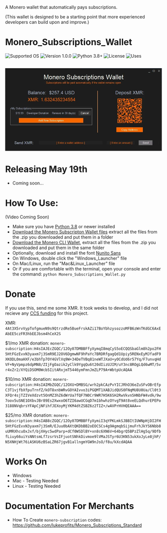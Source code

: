 A Monero wallet that automatically pays subscriptions.

(This wallet is designed to be a starting point that more experienced developers can build upon and improve.)


# Monero_Subscriptions_Wallet
![Supported OS](https://img.shields.io/badge/Supported%20OS-Windows%20/%20Mac%20/%20Linux-blueviolet.svg)
![Version 1.0.0](https://img.shields.io/badge/Version-1.0.0-blue.svg)
![Python 3.8+](https://img.shields.io/badge/Python-3.8+-brightgreen.svg)
![License](https://img.shields.io/badge/License-MIT-yellow.svg)
![Uses](https://img.shields.io/badge/Uses-Monero%20RPC-orange.svg)

<p align="center">
  <br><img src="Example.jpg" alt="Description of the photo"><br>
</p>


# Releasing May 19th
- Coming soon... 

# How To Use:

(Video Coming Soon)

* Make sure you have [Python 3.8](https://www.python.org/downloads/) or newer installed
* [Download the Monero Subscripton Wallet files](https://github.com/lukeprofits/Monero_Subscriptions_Wallet/archive/refs/heads/main.zip) extract all the files from the .zip you downloaded and put them in a folder
* [Download the Monero CLI Wallet](https://www.getmonero.org/downloads/#cli), extract all the files from the .zip you downloaded and put them in the same folder
* Optionally, download and install the font [Nunito Sans](https://fonts.google.com/specimen/Nunito+Sans)
* On Windows, double click the "Windows_Launcher" file
* On Mac/Linux, run the "Mac&Linux_Launcher" file 
* Or if you are comfortable with the terminal, open your console and enter the command: `python Monero_Subscriptions_Wallet.py`

# Donate
If you use this, send me some XMR. It took weeks to develop, and I did not recieve any [CCS funding](https://ccs.getmonero.org/) for this project.

XMR: `4At3X5rvVypTofgmueN9s9QtrzdRe5BueFrskAZi17BoYbhzysozzoMFB6zWnTKdGC6AxEAbEE5czFR3hbEEJbsm4hCeX2S`


$1/mo XMR donation: `monero-subscription:H4sIAJEcZGQC/12Oy07DMBBFfyXymqI8mqCyS5oECQQSbaGlm8h2po2FH5HtFGzEvxN3yaxm7j3SmR9EJ2OV6DgmwNF9hPaYc7BRDRfgagQd1Upiy5RENxEyMJfadF9XKODL0maHXF/e3bhTp7OY4GVlVq9W+34DeTVBq81neWTJXaU+yOCdUd6r57Yq/F7unvqHdVF+NyVpmpz6dpMN8/ZIjFgOazik2yClk9YgqQu6t20dIizUJIM/uY3nc8ROgLQd6wMT/5vr4xZr2/XYQiDSOM0Wcb5IitARxjmT5446ymFmnJmZLP79A+WbtpUcAQAA`


$10/mo XMR donation: `monero-subscription:H4sIAIMbZGQC/12OXU+DMBSG/wrh2pkCAzPvYICJRhO36eZuSFvOBrEfpC3T1vjfbXfpuTrnfZ/kOT8xnbWRvGOYAIvvo3iPGQMT1XABJidQUS0FNqMU8U0Ua/Cl0t3XFQr4sjTZIVeXdzvt5OnMZ3hZ6dWrUa7fQF7N0Cr9WR7H5K6SH2RwVkvn5HNbFW4vdk/9w7oov5uSNE1OXbvJBr89Es2XwxoO6TZI6awUCGqD7m1bhwhzOYvgT9At8veELQdhurEPEPo3188NVqbrsYFApCjNFihfJEXoyMjYKM4dtZSBZ6z2TIZ+/wAVPrHVHQEAAA==`


$25/mo XMR donation: `monero-subscription:H4sIAB8cZGQC/12Oy07DMBBFfyXymiI3qYPKLmkSJBBItIUWNpHjDI2FH5HtFGzEvxN3yaxm7j3SmR/EJuu0bAXtQKDbBB2oEOCSCs4g9AgmqbSijmuFrhJkYS6Nbb8uUMRXhcuOxJxf/bjXHyc5wdParp+dCf0WSDlBY+xn8c6XN6V+64bgrQ5BPzZlHg5q/9DfbfLiuy66uiYsNNtsmLf7zsrVsIFjuotSNhkDivmoe9lVMaJSTyr6U3KN53ukXoJyLe8jhP/N5XNHjWt76iASKU6zBSaLZR67jgvB1allngmYGW9nJsO/f8u/kXcdAQAA`


# Works On
- Windows
- Mac - Testing Needed
- Linux - Testing Needed

# Documentation For Merchants
- How To Create `monero-subscription` codes: https://github.com/lukeprofits/Monero_Subscriptions_Standard

